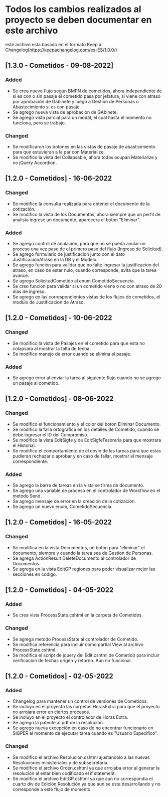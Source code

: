 # Todos los cambios realizados al proyecto se deben documentar en este archivo

este archivo esta basado en el formato Keep a Changelog(https://keepachangelog.com/es-ES/1.0.0/)

## [1.3.0 - Cometidos - 09-08-2022]

### Added

- Se creo nuevo flujo según BMPN de cometidos, ahora independiente de si es con o sin pasaje el cometido pasa por jefatura, si viene con atraso por aprobación de Gabinete y luego a Gestión de Personas o Abastecimiento si es con pasaje.
- Se agrego nueva vista de aprobacion de GAbinete.
- Se agrego vista parcial para un modal, el cual hasta el momento no funciona, pero se trabajo.

### Changed

- Se modificaron los botones en las vistas de pasaje de abasticimiento para que estuvieran a la par con Materialize.
- Se modifico la vista del Collapsable, ahora todas ocupan Materialize y no jQuery Accordion.

## [1.2.0 - Cometidos] - 16-06-2022

### Changed

- Se modifico la consulta realizada para obtener el documento de la cotización.
- Se modifico la vista de los Documentos, ahora siempre que un perfil de analista ingrese un documento, aparecera el boton "Eliminar".

### Added

- Se agrego control de anulación, para que no se pueda anular un proceso una vez pase de el primero paso del flujo (Ingreso de Solicitud).
- Se agrego formulario de justificacion junto con el dato JustificacionAtraso en la DB y el Modelo.
- Se agrego función para validar que no falte ingresar la justificacion del atraso, en caso de estar nulo, cuando corresponde, avita que la tarea avance.
- Se agrego SolicitudCometido al enum CometidoSecuencia.
- Se creo funcion para validar si un cometido viene o no con atraso de 20 dias de ingreso.
- Se agrego en las correspondientes vistas de los flujos de cometidos, el modulo de Justificacion de Atraso.

## [1.2.0 - Cometidos] - 10-06-2022

### Changed

- Se modifico la vista de Pasajes en el cometido para que esta no colapsara al mostrar la falta de fecha.
- Se modifico manejo de error cuando se elimina el pasaje.

### Added

- Se agrego error al enviar la tarea al siguiente flujo cuando no se agrego un pasaje al cometido.

## [1.2.0 - Cometidos] - 08-06-2022

### Changed

- Se modifico el funcionamiento y el color del boton Eliminar Documento.
- Se modifico la falla ortografica en los detalles de Cometido, cuando se debe ingresar el ID del Compromiso.
- Se modifico la vista EditSigfe y de EditSigfeTesoreria para que mostrara el Historial.
- Se modifico el comportamiento de el envio de las tareas para que estas pudieran rechazar o aprobar y en caso de fallar, mostrar el mensaje correspondiente.

### Added

- Se agrego la barra de tareas en la vista se firma de documento.
- Se agrego una variable de proceso en el controlador de Workflow en el metodo Send.
- Se agrego mensaje de error en la creación de la cotización.
- Se agrego un nuevo enum, CometidoSecuencia.

## [1.2.0 - Cometidos] - 16-05-2022

### Changed

- Se modifica en la vista Documentos, un boton para "eliminar" el documento, siempre y cuando la tarea sea de Gestion de Personas.
- Se agrega ActionResult DeleteDocumento al controlador de Documentos.
- Se agrega en la vista EditGP regiones para poder visualizar mejor las secciones en codigo.

## [1.2.0 - Cometidos] - 04-05-2022

### Added

- Se crea vista ProcessState.cshtml en la carpeta de Cometidos.

### Changed

- Se agrega metodo ProcessState al controlador de Cometido.
- Se modifica referencia para incluir como partial View al archivo ProcessState.cshtml.
- Se modifica el script de jquery del Edit.cshtml de Cometido para incluir verificacion de fechas origen y retorno. Aun no funcional.

## [1.2.0 - Cometidos] - 02-05-2022

### Added

- Changelog para mantener un control de versiones de Cometidos.
- Se incluyo en el proyecto las carpetas HorasExtra para que el proyecto no arrojara error en ciertos procesos.
- Se incluyo en el proyecto el controlador de Horas Extra.
- Se agrego la patente al pdf de la resolución.
- Se agrego nueva excepción en caso de no encontrar funcionario en SIGPER al momento de ejecutar tarea cuando es "Usuario Especifico".

### Changed

- Se modifico el archivo Resolucion.cshtml ajustandolo a las nuevas Resoluciones ministeriales y de subsecretaria.
- Se modifico el archivo Orden.cshtml ya que arrojaba error al generar la resolución al estar bien codificado el if statement.
- Se modifico el archivo EditGP.cshtml ya que aun no correspondia el cuarto div de Edición Resolución ya que aun se esta desarrollando y no corresponde a este flujo de momento.
